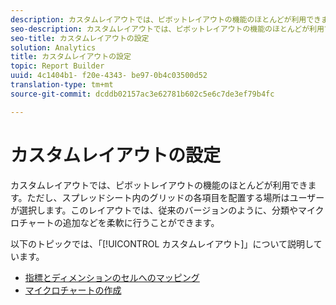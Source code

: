 ```yaml
---
description: カスタムレイアウトでは、ピボットレイアウトの機能のほとんどが利用できます。ただし、スプレッドシート内のグリッドの各項目を配置する場所はユーザーが選択します。このレイアウトでは、従来のバージョンのように、分類やマイクロチャートの追加などを柔軟に行うことができます。
seo-description: カスタムレイアウトでは、ピボットレイアウトの機能のほとんどが利用できます。ただし、スプレッドシート内のグリッドの各項目を配置する場所はユーザーが選択します。このレイアウトでは、従来のバージョンのように、分類やマイクロチャートの追加などを柔軟に行うことができます。
seo-title: カスタムレイアウトの設定
solution: Analytics
title: カスタムレイアウトの設定
topic: Report Builder
uuid: 4c1404b1- f20e-4343- be97-0b4c03500d52
translation-type: tm+mt
source-git-commit: dcddb02157ac3e62781b602c5e6c7de3ef79b4fc

---
```



# カスタムレイアウトの設定

カスタムレイアウトでは、ピボットレイアウトの機能のほとんどが利用できます。ただし、スプレッドシート内のグリッドの各項目を配置する場所はユーザーが選択します。このレイアウトでは、従来のバージョンのように、分類やマイクロチャートの追加などを柔軟に行うことができます。

以下のトピックでは、「[!UICONTROL カスタムレイアウト]」について説明しています。

* [指標とディメンションのセルへのマッピング](/help/analyze/report-builder/layout/map-metrics-and-dimensions-to-cells.md)
* [マイクロチャートの作成](/help/analyze/report-builder/layout/t-create-a-microchart.md)